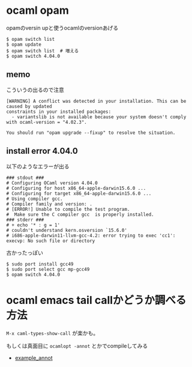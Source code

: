 # ocaml opam

opamのversin upと使うocamlのversionあげる

```
$ opam switch list
$ opam update
$ opam switch list  # 増える
$ opam switch 4.04.0
```

## memo

こういうの出るので注意

```
[WARNING] A conflict was detected in your installation. This can be caused by updated
constraints in your installed packages:
  - variantslib is not available because your system doesn't comply with ocaml-version = "4.02.3".

You should run "opam upgrade --fixup" to resolve the situation.
```

## install error 4.04.0

以下のようなエラーが出る

```
### stdout ###
# Configuring OCaml version 4.04.0
# Configuring for host x86_64-apple-darwin15.6.0 ...
# Configuring for target x86_64-apple-darwin15.6.0 ...
# Using compiler gcc.
# Compiler family and version: .
# [ERROR!] Unable to compile the test program.
#  Make sure the C compiler gcc  is properly installed.
### stderr ###
# + echo '* : g = 1'
# couldn't understand kern.osversion `15.6.0'
# i686-apple-darwin11-llvm-gcc-4.2: error trying to exec 'cc1': execvp: No such file or directory
```

古かったっぽい

```
$ sudo port install gcc49
$ sudo port select gcc mp-gcc49
$ opam switch 4.04.0
```

# ocaml emacs tail callかどうか調べる方法

`M-x caml-types-show-call` が楽かも。

もしくは真面目に `ocamlopt -annot` とかでcompileしてみる

- [example_annot](./example_annot)

